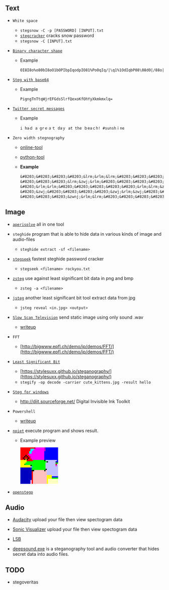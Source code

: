 ## Text

- `White space`

  - `stegsnow -C -p [PASSWORD] [INPUT].txt`
  - [`stegcracker`](https://github.com/0xHasanM/SnowCracker) cracks snow password
  - `stegsnow -C [INPUT].txt`

- [`Binary character shape`](https://www.dcode.fr/binary-character-shape)

  - Example
    ```
    OI8I8o%o80bI8oO1bOPIbpIqodpIO81%PoOqIq/|\q1%1OdIqbP08\08dO|/88o||oq%IbqO8ddIddII81IO//OI88Ib8opIIp8oqpd%\pqbI|/bI
    ```

- [`Steg with base64`](https://github.com/hecky/stegb64)

  - Example
    ```
    PigngTnTtqWjrEFGdsSlrfQexoKfOhYyXkmkmxlq=
    ```

- [`Twitter secret messages`](https://holloway.nz/steg/)

  - Example
    ```
    i haｄ a grｅａｔ daｙ at the ｂeaｃh! #sunshｉne             
    ```

- `Zero width stegnography`

  - [online-tool](https://330k.github.io/misc_tools/unicode_steganography.html)
  - [python-tool](https://github.com/enodari/zwsp-steg-py)

  - **Example**
    ```
    &#8203;&#8203;&#8203;&#8203;&lrm;&rlm;&lrm;&#8203;&#8203;&#8203;&#8203;&zwnj;&zwj;&rlm;&#8203;
    &#8203;&#8203;&#8203;&lrm;&zwj;&rlm;&#8203;&#8203;&#8203;&#8203;&lrm;&zwj;&zwj;&#8203;&#8203;&#8203;
    &#8203;&rlm;&rlm;&#8203;&#8203;&#8203;&#8203;&#8203;&rlm;&lrm;&zwnj;&#8203;&#8203;&#8203;&#8203;&lrm;
    &#8203;&zwj;&#8203;&#8203;&#8203;&#8203;&zwj;&rlm;&zwj;&#8203;&#8203;&#8203;&#8203;&lrm;&#8203;&lrm;&#8203;
    &#8203;&#8203;&#8203;&zwnj;&rlm;&lrm;&#8203;&#8203;&#8203;&#8203;&lrm;&zwj;&lrm;&#8203;&#8203;&#8203;
    ```

## Image

- [`aperisolve`](https://www.aperisolve.com/) all in one tool

- `steghide` program that is able to hide data in various kinds of image and audio-files

  - `steghide extract -sf <filename>`

- [`stegseek`](https://github.com/RickdeJager/stegseek) fastest steghide password cracker

  - `stegseek <filename> rockyou.txt`

- [`zsteg`](https://github.com/zed-0xff/zsteg) use against least significant bit data in png and bmp

  - `zsteg -a <filename>`

- [`jsteg`](https://github.com/lukechampine/jsteg) another least significant bit tool extract data from jpg

  - `jsteg reveal <in.jpg> <output>`

- [`Slow Scan Television`](https://en.wikipedia.org/wiki/Slow-scan_television) send static image using only sound .wav

  - [writeup](https://ctftime.org/writeup/22354)

- `FFT`

  - [http://bigwww.epfl.ch/demo/ip/demos/FFT/](http://bigwww.epfl.ch/demo/ip/demos/FFT/)

- [`Least Significant Bit`](https://en.wikipedia.org/wiki/Bit_numbering#Least_significant_bit_in_digital_steganography)

  - [https://stylesuxx.github.io/steganography/](https://stylesuxx.github.io/steganography/)
  - `stegify -op decode -carrier cute_kittens.jpg -result hello`

- [`Steg for windows`](https://download.cnet.com/Steg/3000-2092_4-77792892.html)

  - http://diit.sourceforge.net/ Digital Invisible Ink Toolkit

- `Powershell`

  - [writeup](https://github.com/HHousen/PicoCTF-2021/blob/master/Forensics/Very%20very%20very%20Hidden/README.md)

- [`npiet`](https://www.bertnase.de/npiet/npiet-execute.php) execute program and shows result.

  - Example preview

    ![npiet-hello.gif](https://github.com/ByamB4/Common-CTF-Challenges/blob/main/Steganography/static/img/npiet_hello.gif)

- [`openstego`](https://www.openstego.com/)

## Audio

- [Audacity](https://www.audacityteam.org/) upload your file then view spectogram data

- [Sonic Visualizer](https://www.sonicvisualiser.org/) upload your file then view spectogram data

- [LSB](https://github.com/sniperline047/Audio-Steganography)

- [deepsound.exe](https://github.com/oneplus-x/DeepSound-2.0) is a steganography tool and audio converter that hides secret data into audio files.

## TODO

- stegoveritas
